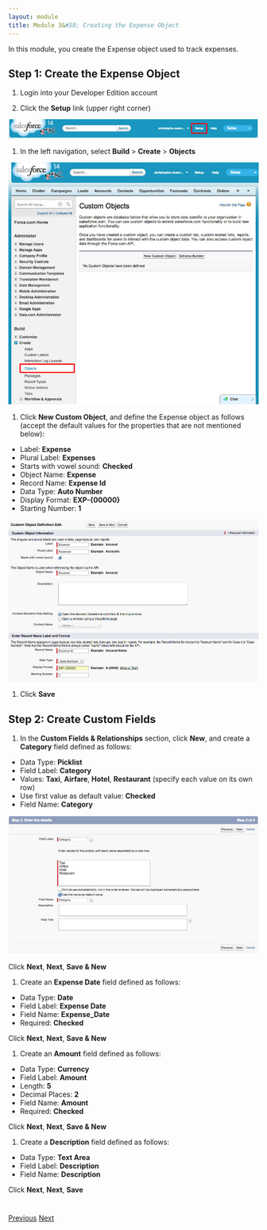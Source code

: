```yaml
---
layout: module
title: Module 3&#58; Creating the Expense Object
---
```

In this module, you create the Expense object used to track expenses.

## Step 1: Create the Expense Object

1. Login into your Developer Edition account

1. Click the **Setup** link (upper right corner)

  ![](images/setup.jpg)

1. In the left navigation, select **Build** > **Create** > **Objects**

  ![](images/custom-object.jpg)

1. Click **New Custom Object**, and define the Expense object as follows (accept the default values for the properties 
that are not mentioned below):
  - Label: **Expense**
  - Plural Label: **Expenses**
  - Starts with vowel sound: **Checked**
  - Object Name: **Expense**
  - Record Name: **Expense Id**
  - Data Type: **Auto Number**
  - Display Format: **EXP-{00000}**
  - Starting Number: **1**

  ![](images/expense_object.jpg)

1. Click **Save**


## Step 2: Create Custom Fields

1. In the **Custom Fields & Relationships** section, click **New**, and create a **Category** field defined as follows:
  - Data Type: **Picklist**
  - Field Label: **Category**
  - Values: **Taxi**, **Airfare**, **Hotel**, **Restaurant** (specify each value on its own row)
  - Use first value as default value: **Checked**
  - Field Name: **Category**

  ![](images/category_field.jpg)

  Click **Next**, **Next**, **Save & New**

1. Create an **Expense Date** field defined as follows:
  - Data Type: **Date**
  - Field Label: **Expense Date**
  - Field Name: **Expense_Date**
  - Required: **Checked**

  Click **Next**, **Next**, **Save & New**

1. Create an **Amount** field defined as follows:
  - Data Type: **Currency**
  - Field Label: **Amount**
  - Length: **5**
  - Decimal Places: **2**
  - Field Name: **Amount**
  - Required: **Checked**

  Click **Next**, **Next**, **Save & New**

1. Create a **Description** field defined as follows:
  - Data Type: **Text Area**
  - Field Label: **Description**
  - Field Name: **Description**

  Click **Next**, **Next**, **Save**


<div class="row" style="margin-top:40px;">
<div class="col-sm-12">
<a href="install-salesforce1-app.html" class="btn btn-default"><i class="glyphicon glyphicon-chevron-left"></i> 
Previous</a>
<a href="create-expenses-tab.html" class="btn btn-default pull-right">Next <i class="glyphicon 
glyphicon-chevron-right"></i></a>
</div>
</div>
